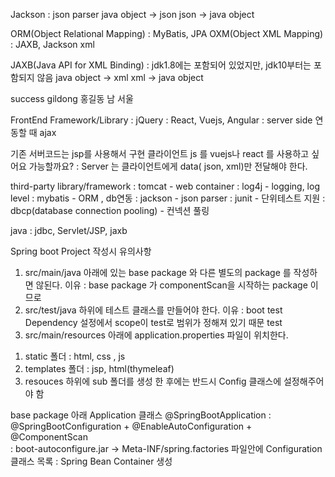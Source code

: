 Jackson : json parser
 java object -> json
 json -> java object


ORM(Object Relational Mapping)  : MyBatis, JPA
OXM(Object XML Mapping) : JAXB, Jackson xml  

JAXB(Java API for XML Binding) : jdk1.8에는 포함되어 있었지만, jdk10부터는 포함되지 않음
 java object -> xml 
 xml -> java object

<users>
   <status>success</status>
   <user>
       <userId>gildong</userId>
       <name>홍길동</name>
       <gender>남</gender>
       <city>서울</city>
   </user>
   <user>
   </user>
</users>


FrontEnd Framework/Library
: jQuery
: React, Vuejs, Angular
: server side 연동할 때 ajax 

기존 서버코드는 jsp를 사용해서 구현 
클라이언트 js 를 vuejs나 react 를 사용하고 싶어요 가능할까요?
: Server 는 클라이언트에게 data( json, xml)만 전달해야 한다. 

third-party library/framework
: tomcat - web container
: log4j - logging, log level
: mybatis - ORM , db연동
: jackson - json parser
: junit - 단위테스트 지원
: dbcp(database connection pooling) - 컨넥션 풀링

java 
: jdbc, Servlet/JSP,  jaxb

Spring boot Project 작성시 유의사항
1. src/main/java 아래에 있는 base package 와 다른 별도의 package 를 작성하면 않된다.
이유 : base package 가 componentScan을 시작하는 package 이므로
2. src/test/java 하위에 테스트 클래스를 만들어야 한다. 
이유 : boot test Dependency 설정에서 scope이 test로 범위가 정해져 있기 때문
   <scope>test</scope> 
3. src/main/resources 아래에 application.properties 파일이 위치한다.
 1) static 폴더 : html, css , js
 2) templates 폴더 : jsp, html(thymeleaf)
 3) resouces 하위에 sub 폴더를 생성 한 후에는 반드시 Config 클래스에 설정해주어야 함

base package 아래 Application 클래스 
@SpringBootApplication
: @SpringBootConfiguration + @EnableAutoConfiguration + @ComponentScan   
: boot-autoconfigure.jar -> Meta-INF/spring.factories 파일안에 Configuration 클래스 목록
: Spring Bean Container 생성